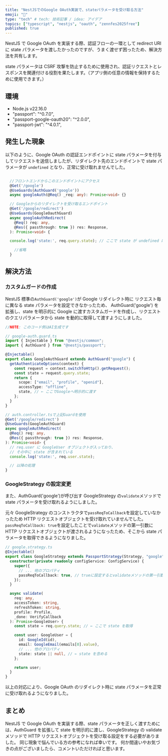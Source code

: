 ```yaml
---
title: "NestJSでのGoogle OAuth実装で、stateパラメータを受け取る方法"
emoji: "📖"
type: "tech" # tech: 技術記事 / idea: アイデア
topics: ["typescript", "nestjs", "oauth", "zennfes2025free"]
published: true
---
```


NestJS で Google OAuth を実装する際、認証フローの一環として redirect URI に state パラメータを渡したかったのですが、うまく渡せず困ったため、解決方法を共有します。

state パラメータは CSRF 攻撃を防止するために使用され、認証リクエストとレスポンスを関連付ける役割を果たします。（アプリ側の任意の情報を保持するために使用できます。）

## 環境

- Node.js v22.16.0
- "passport": "^0.7.0",
- "passport-google-oauth20": "^2.0.0",
- "passport-jwt": "^4.0.1",

## 発生した現象

以下のように、Google OAuth の認証エンドポイントに state パラメータを付与してリクエストを送信しましたが、リダイレクト先のエンドポイントで state パラメータが `undefined` となり、正常に受け取れませんでした。

```typescript

  //フロントエンドからこのエンドポイントにアクセス
  @Get('/google')
  @UseGuards(AuthGuard('google'))
  async googleAuth(@Req() _req: any): Promise<void> {}

  // Googleからのリダイレクトを受け取るエンドポイント
  @Get('/google/redirect')
  @UseGuards(GoogleOauthGuard)
  async googleAuthRedirect(
    @Req() req: any,
    @Res({ passthrough: true }) res: Response,
  ): Promise<void> {

  console.log('state:', req.query.state); // ここで state が undefined になっていた

    //省略
  }

```

## 解決方法

### カスタムガードの作成

NestJS 標準の`AuthGuard('google')`が Google リダイレクト時に リクエスト毎に異なる state パラメータを設定できなかったため、
AuthGuard('google') を拡張し、state を明示的に Google に渡すカスタムガードを作成し、リクエストのクエリパラメータから state を動的に取得して渡すようにしました。

```typescript
//NOTE: このコード例はAI生成です

// google-auth.guard.ts
import { Injectable } from "@nestjs/common";
import { AuthGuard } from "@nestjs/passport";

@Injectable()
export class GoogleAuthGuard extends AuthGuard("google") {
  getAuthenticateOptions(context) {
    const request = context.switchToHttp().getRequest();
    const state = request.query.state;
    return {
      scope: ["email", "profile", "openid"],
      accessType: "offline",
      state, // ← ここでGoogleへ明示的に渡す
    };
  }
}

// auth.controller.tsで上記Guardを使用
@Get('/google/redirect')
@UseGuards(GoogleAuthGuard)
async googleAuthRedirect(
  @Req() req: any,
  @Res({ passthrough: true }) res: Response,
): Promise<void> {
  // req.user に GoogleUser オブジェクトが入っており、
  // その中に state が含まれている
  console.log('state:', req.user.state);

  // 以降の処理
}
```

### GoogleStrategy の設定変更

また、AuthGuard('google')が呼び出す GoogleStrategy の`validate`メソッドで state パラメータを受け取れるようにしました。

元々 GoogleStrategy のコンストラクタで`passReqToCallback`を設定していなかったため HTTP リクエストオブジェクトを受け取れていませんでした。
`passReqToCallback: true`を設定したことで`validate`メソッドの第一引数に HTTP リクエストオブジェクトが渡されるようになったため、そこから state パラメータを取得できるようになりました。

```typescript
// google.strategy.ts
@Injectable()
export class GoogleStrategy extends PassportStrategy(Strategy, "google") {
  constructor(private readonly configService: ConfigService) {
    super({
      // ... 他のプロパティ
      passReqToCallback: true, // trueに設定するとvalidateメソッドの第一引数にHTTPリクエストオブジェクトを渡す
    });
  }

  async validate(
    req: any,
    accessToken: string,
    refreshToken: string,
    profile: Profile,
    _done: VerifyCallback
  ): Promise<GoogleUser> {
    const state = req.query.state; // ← ここで state を取得

    const user: GoogleUser = {
      id: GoogleId(id),
      email: GoogleEmail(emails[0].value),
      // ... 他のプロパティ
      state: state || null, // ← state を含める
    };

    return user;
  }
}
```

以上の対応により、Google OAuth のリダイレクト時に state パラメータを正常に受け取れるようになりました。

## まとめ

NestJS で Google OAuth を実装する際、state パラメータを正しく渡すためには、AuthGuard を拡張して state を明示的に渡し、GoogleStrategy の validate メソッドで HTTP リクエストオブジェクトを受け取る設定をする必要がありました。
同じ現象で悩んでいる方の参考になれば幸いです。
何か間違いやお気づきの点がございましたら、コメントいただければと思います。
